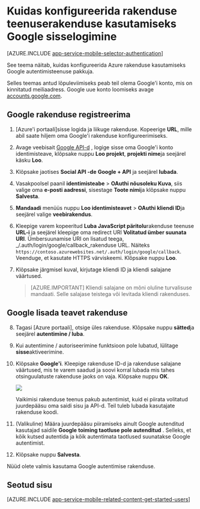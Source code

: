 <properties
    pageTitle="Oma rakenduse teenuste rakendus Google autentimise konfigureerimine"
    description="Saate teada, kuidas oma rakenduse teenuste rakendus Google autentimise konfigureerimine."
    services="app-service"
    documentationCenter=""
    authors="mattchenderson"
    manager="erikre"
    editor=""/>

<tags
    ms.service="app-service-mobile"
    ms.workload="mobile"
    ms.tgt_pltfrm="na"
    ms.devlang="multiple"
    ms.topic="article"
    ms.date="10/01/2016"
    ms.author="mahender"/>

# <a name="how-to-configure-your-app-service-application-to-use-google-login"></a>Kuidas konfigureerida rakenduse teenuserakenduse kasutamiseks Google sisselogimine

[AZURE.INCLUDE [app-service-mobile-selector-authentication](../../includes/app-service-mobile-selector-authentication.md)]

See teema näitab, kuidas konfigureerida Azure rakenduse kasutamiseks Google autentimisteenuse pakkuja.

Selles teemas antud lõpuleviimiseks peab teil olema Google'i konto, mis on kinnitatud meiliaadress. Google uue konto loomiseks avage [accounts.google.com](http://go.microsoft.com/fwlink/p/?LinkId=268302).

## <a name="register"> </a>Google rakenduse registreerima

1. [Azure'i portaali]sisse logida ja liikuge rakenduse. Kopeerige **URL**, mille abil saate hiljem oma Google'i rakenduse konfigureerimiseks.

2. Avage veebisait [Google API-d](http://go.microsoft.com/fwlink/p/?LinkId=268303) , logige sisse oma Google'i konto identimisteave, klõpsake nuppu **Loo projekt**, **projekti nime**ja seejärel käsku **Loo**.

3. Klõpsake jaotises **Social API -de** **Google + API** ja seejärel **lubada**.

4. Vasakpoolsel paanil **identimisteabe** > **OAuthi nõusoleku Kuva**, siis valige oma **e-posti aadressi**, sisestage **Toote nimi**ja klõpsake nuppu **Salvesta**.

5. **Mandaadi** menüüs nuppu **Loo identimisteavet** > **OAuthi kliendi ID**ja seejärel valige **veebirakendus**.

6. Kleepige varem kopeeritud **Luba JavaScript päritolu**rakenduse teenuse **URL-i** ja seejärel kleepige oma redirect URI **Volitatud ümber suunata URI**. Ümbersuunamise URI on lisatud teega, _/.auth/login/google/callback_rakenduse URL. Näiteks `https://contoso.azurewebsites.net/.auth/login/google/callback`. Veenduge, et kasutate HTTPS värviskeemi. Klõpsake nuppu **Loo**.

7. Klõpsake järgmisel kuval, kirjutage kliendi ID ja kliendi salajane väärtused.


    > [AZURE.IMPORTANT]
    Kliendi salajane on mõni oluline turvalisuse mandaati. Selle salajase teistega või levitada kliendi rakenduses.


## <a name="secrets"> </a>Google lisada teavet rakenduse

8. Tagasi [Azure portaali], otsige üles rakenduse. Klõpsake nuppu **sätted**ja seejärel **autentimine / luba**.

9. Kui autentimine / autoriseerimine funktsioon pole lubatud, lülitage **sisse**aktiveerimine.

10. Klõpsake **Google'i**. Kleepige rakenduse ID-d ja rakenduse salajane väärtused, mis te varem saadud ja soovi korral lubada mis tahes otsinguulatuste rakenduse jaoks on vaja. Klõpsake nuppu **OK**.

    ![][1]

    Vaikimisi rakenduse teenus pakub autentimist, kuid ei piirata volitatud juurdepääsu oma saidi sisu ja API-d. Teil tuleb lubada kasutajate rakenduse koodi.

17. (Valikuline) Määra juurdepääsu piiramiseks ainult Google autenditud kasutajad saidile **Google** **toiming taotluse pole autenditud** . Selleks, et kõik kutsed autentida ja kõik autentimata taotlused suunatakse Google autentimist.

12. Klõpsake nuppu **Salvesta**.

Nüüd olete valmis kasutama Google autentimise rakenduse.

## <a name="related-content"> </a>Seotud sisu

[AZURE.INCLUDE [app-service-mobile-related-content-get-started-users](../../includes/app-service-mobile-related-content-get-started-users.md)]


<!-- Anchors. -->

<!-- Images. -->

[0]: ./media/app-service-mobile-how-to-configure-google-authentication/mobile-app-google-redirect.png
[1]: ./media/app-service-mobile-how-to-configure-google-authentication/mobile-app-google-settings.png

<!-- URLs. -->

[Google apis]: http://go.microsoft.com/fwlink/p/?LinkId=268303

[Azure'i portaal]: https://portal.azure.com/


